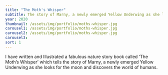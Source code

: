 ```yaml
---
title: "The Moth's Whisper"
subtitle: The story of Marny, a newly emerged Yellow Underwing as she looks for the moon and discovers the world of humans.
year: 2020
thumbnail: /assets/img/portfolio/moths-whisper.jpg
carousel1: /assets/img/portfolio/moths-whisper.jpg
carousel2: /assets/img/portfolio/moths-whisper.jpg
carousel3: 
sort: 1
---
```

I have written and Illustrated a fabulous nature story book called ‘The Moth’s Whisper’ which tells the story of Marny, a newly emerged Yellow Underwing as she looks for the moon and discovers the world of humans.